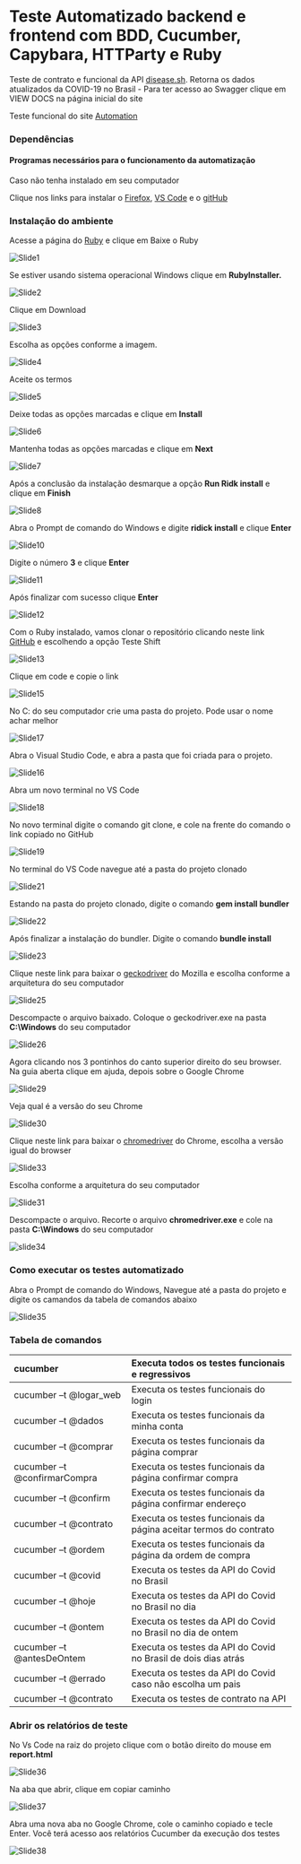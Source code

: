 # Teste Automatizado backend e frontend com BDD, Cucumber, Capybara, HTTParty e Ruby
Teste de contrato e funcional da API [disease.sh](https://corona.lmao.ninja/). Retorna os dados atualizados da COVID-19 no Brasil - Para ter acesso ao Swagger clique em VIEW DOCS na página inicial do site

Teste funcional do site [Automation](http://automationpractice.com/index.php)

### Dependências

#### Programas necessários para o funcionamento da automatização

Caso não tenha instalado em seu computador

Clique nos links para instalar o [Firefox](https://www.mozilla.org/pt-BR/firefox/new/), [VS Code](https://code.visualstudio.com/download) e o [gitHub](https://git-scm.com/downloads)

### Instalação do ambiente
Acesse a página do [Ruby](https://ruby-lang.org/pt) e clique em Baixe o Ruby 

![Slide1](https://user-images.githubusercontent.com/34240983/117578465-d9dab600-b0c4-11eb-8393-da6c455d55a5.PNG)

Se estiver usando sistema operacional Windows clique em **RubyInstaller.** 

![Slide2](https://user-images.githubusercontent.com/34240983/117578466-db0be300-b0c4-11eb-80d9-b7a976038596.PNG)

Clique em Download

![Slide3](https://user-images.githubusercontent.com/34240983/117578467-dba47980-b0c4-11eb-9278-2be2f665e257.PNG)

Escolha as opções conforme a imagem.

![Slide4](https://user-images.githubusercontent.com/34240983/117578468-dc3d1000-b0c4-11eb-9e11-cd07f5d632e7.PNG) 

Aceite os termos

![Slide5](https://user-images.githubusercontent.com/34240983/117578559-57062b00-b0c5-11eb-8187-7078f0b03725.PNG)

Deixe todas as opções marcadas e clique em **Install**

![Slide6](https://user-images.githubusercontent.com/34240983/117578560-58375800-b0c5-11eb-8487-311751f75f29.PNG)

Mantenha todas as opções marcadas e clique em **Next** 

![Slide7](https://user-images.githubusercontent.com/34240983/117578561-59688500-b0c5-11eb-8559-ea5098b1ae5e.PNG)

Após a conclusão da instalação desmarque a opção **Run Ridk install** e clique em **Finish**

![Slide8](https://user-images.githubusercontent.com/34240983/117578564-5a99b200-b0c5-11eb-9558-7f503df4d690.PNG)

Abra o Prompt de comando do Windows e digite **ridick install** e clique **Enter**

![Slide10](https://user-images.githubusercontent.com/34240983/117578567-5bcadf00-b0c5-11eb-935b-51efa6a57512.PNG)

Digite o número **3** e clique **Enter**

![Slide11](https://user-images.githubusercontent.com/34240983/117578568-5cfc0c00-b0c5-11eb-8600-aaedbe2afd2a.PNG)

Após finalizar com sucesso clique **Enter**

![Slide12](https://user-images.githubusercontent.com/34240983/117578570-5e2d3900-b0c5-11eb-8377-1d3a0073e273.PNG)

Com o Ruby instalado, vamos clonar o repositório clicando neste link [GitHub](https://github.com/Marcelo46) e escolhendo a opção Teste Shift

![Slide13](https://user-images.githubusercontent.com/34240983/117578573-5f5e6600-b0c5-11eb-96a9-30eede9c29c9.PNG)

Clique em code e copie o link 

![Slide15](https://user-images.githubusercontent.com/34240983/117578574-5ff6fc80-b0c5-11eb-8c58-d3e15dd103aa.PNG)

No C: do seu computador crie uma pasta do projeto. Pode usar o nome achar melhor

![Slide17](https://user-images.githubusercontent.com/34240983/117578576-608f9300-b0c5-11eb-93b9-1ad00f865bce.PNG)

Abra o Visual Studio Code, e abra a pasta que foi criada para o projeto.

![Slide16](https://user-images.githubusercontent.com/34240983/117578575-608f9300-b0c5-11eb-94f2-29a131faf395.PNG)

Abra um novo terminal no VS Code

![Slide18](https://user-images.githubusercontent.com/34240983/117578577-61282980-b0c5-11eb-8e73-81c7910529f5.PNG)

No novo terminal digite o comando git clone, e cole na frente do comando o link copiado no GitHub

![Slide19](https://user-images.githubusercontent.com/34240983/117578579-61282980-b0c5-11eb-8872-1063b555dd3a.PNG)

No terminal do VS Code navegue até a pasta do projeto clonado

![Slide21](https://user-images.githubusercontent.com/34240983/117578580-61c0c000-b0c5-11eb-81d5-5b441e9b6fc7.PNG)

Estando na pasta do projeto clonado, digite o comando **gem install bundler**

![Slide22](https://user-images.githubusercontent.com/34240983/117578581-61c0c000-b0c5-11eb-8101-e5163ee705b7.PNG)

Após finalizar a instalação do bundler. Digite o comando **bundle install**

![Slide23](https://user-images.githubusercontent.com/34240983/117578584-62595680-b0c5-11eb-980f-4e34fdc1e0f3.PNG)

Clique neste link para baixar o [geckodriver](https://github.com/mozilla/geckodriver/releases) do Mozilla e escolha conforme a arquitetura do seu computador

![Slide25](https://user-images.githubusercontent.com/34240983/117578585-62f1ed00-b0c5-11eb-9cf9-84ae440edf88.PNG)

Descompacte o arquivo baixado. Coloque o geckodriver.exe na pasta **C:\Windows** do seu computador

![Slide26](https://user-images.githubusercontent.com/34240983/117578587-62f1ed00-b0c5-11eb-950b-2df36da5a169.PNG)

Agora clicando nos 3 pontinhos do canto superior direito do seu browser. Na guia aberta clique em ajuda, depois sobre o Google Chrome

![Slide29](https://user-images.githubusercontent.com/34240983/117578590-64231a00-b0c5-11eb-89f9-cda89c602ab7.PNG)

Veja qual é a versão do seu Chrome

![Slide30](https://user-images.githubusercontent.com/34240983/117578591-64bbb080-b0c5-11eb-9c48-3774ed002e5a.PNG)

Clique neste link para baixar o [chromedriver](https://chromedriver.storage.googleapis.com/index.html) do Chrome, escolha a versão igual do browser

![Slide33](https://user-images.githubusercontent.com/34240983/117578594-65ecdd80-b0c5-11eb-9a4b-3bd02315e447.png)

Escolha conforme a arquitetura do seu computador

![Slide31](https://user-images.githubusercontent.com/34240983/117578592-65544700-b0c5-11eb-9614-7c312c78bbc8.PNG)

Descompacte o arquivo. Recorte o arquivo **chromedriver.exe** e cole na pasta **C:\Windows** do seu computador

![slide34](https://user-images.githubusercontent.com/34240983/117578595-66857400-b0c5-11eb-8ee3-8ad822791086.png)

### Como executar os testes automatizado

Abra o Prompt de comando do Windows, Navegue até a pasta do projeto e digite os camandos da tabela de comandos abaixo

![Slide35](https://user-images.githubusercontent.com/34240983/117581124-a81c1c00-b0d1-11eb-84e1-039e6ca7e0bd.PNG)

### Tabela de comandos

|cucumber|Executa todos os testes funcionais e regressivos|
| :- | :- |
|cucumber –t @logar\_web|Executa os testes funcionais do login|
|cucumber –t @dados|Executa os testes funcionais da minha conta|
|cucumber –t @comprar|Executa os testes funcionais da página comprar|
|cucumber –t @confirmarCompra|Executa os testes funcionais da página confirmar compra|
|cucumber –t @confirm|Executa os testes funcionais da página confirmar endereço|
|cucumber –t @contrato|Executa os testes funcionais da página aceitar termos do contrato|
|cucumber –t @ordem|Executa os testes funcionais da página da ordem de compra|
|cucumber –t @covid|Executa os testes da API do Covid no Brasil|
|cucumber –t @hoje|Executa os testes da API do Covid no Brasil no dia|
|cucumber –t @ontem|Executa os testes da API do Covid no Brasil no dia de ontem|
|cucumber –t @antesDeOntem|Executa os testes da API do Covid no Brasil de dois dias atrás|
|cucumber –t @errado|Executa os testes da API do Covid caso não escolha um pais|
|cucumber –t @contrato|Executa os testes de contrato na API|

### Abrir os relatórios de teste

No Vs Code na raiz do projeto clique com o botão direito do mouse em **report.html**

![Slide36](https://user-images.githubusercontent.com/34240983/117581128-a8b4b280-b0d1-11eb-800c-358bb3330eeb.PNG)

Na aba que abrir, clique em copiar caminho

![Slide37](https://user-images.githubusercontent.com/34240983/117581130-a94d4900-b0d1-11eb-876e-231b50d2c236.PNG)

Abra uma nova aba no Google Chrome, cole o caminho copiado e tecle Enter. Você terá acesso aos relatórios Cucumber da execução dos testes 

![Slide38](https://user-images.githubusercontent.com/34240983/117581132-aa7e7600-b0d1-11eb-95ad-b9d5738b71a2.PNG)
